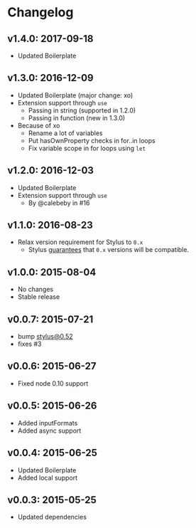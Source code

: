 # Changelog

## v1.4.0: 2017-09-18

- Updated Boilerplate

## v1.3.0: 2016-12-09

- Updated Boilerplate (major change: xo)
- Extension support through `use`
  - Passing in string (supported in 1.2.0)
  - Passing in function (new in 1.3.0)
- Because of xo
  - Rename a lot of variables
  - Put hasOwnProperty checks in for..in loops
  - Fix variable scope in for loops using `let`

## v1.2.0: 2016-12-03

- Updated Boilerplate
- Extension support through `use`
  - By @calebeby in #16

## v1.1.0: 2016-08-23

- Relax version requirement for Stylus to `0.x`
  - Stylus [guarantees](https://github.com/stylus/stylus/blob/dev/Contributing.md#releasing-workflow)
    that `0.x` versions will be compatible.

## v1.0.0: 2015-08-04

- No changes
- Stable release

## v0.0.7: 2015-07-21
- bump stylus@0.52
- fixes #3

## v0.0.6: 2015-06-27
- Fixed node 0.10 support

## v0.0.5: 2015-06-26
- Added inputFormats
- Added async support

## v0.0.4: 2015-06-25
- Updated Boilerplate
- Added local support

## v0.0.3: 2015-05-25
- Updated dependencies
